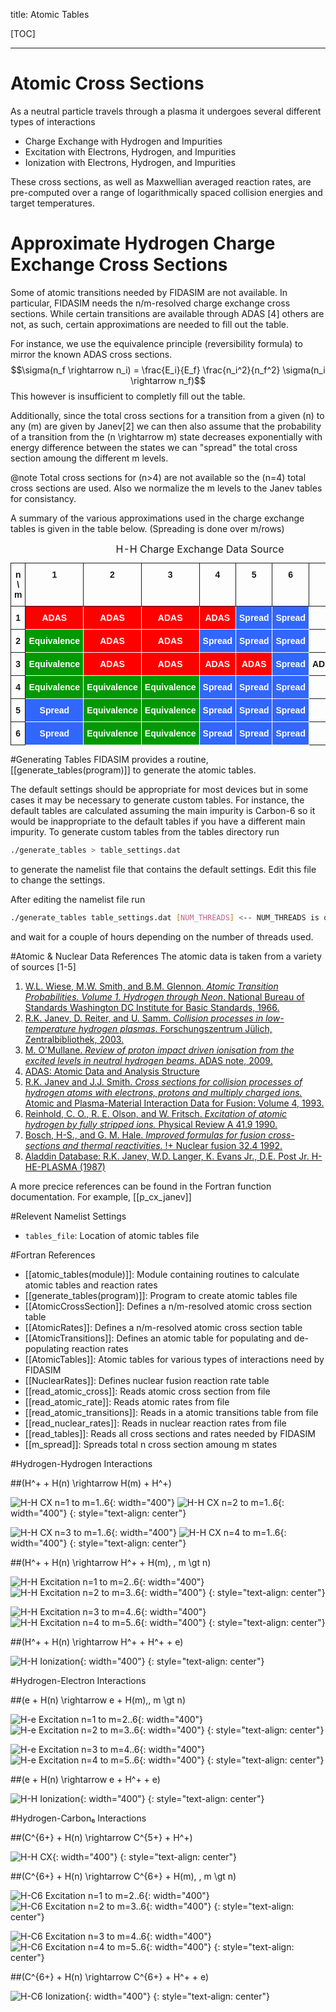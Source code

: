 title: Atomic Tables

[TOC]

---

# Atomic Cross Sections

As a neutral particle travels through a plasma it undergoes several different types of interactions

* Charge Exchange with Hydrogen and Impurities
* Excitation with Electrons, Hydrogen, and Impurities
* Ionization with Electrons, Hydrogen, and Impurities

These cross sections, as well as Maxwellian averaged reaction rates, are pre-computed over a range of logarithmically spaced collision energies and target temperatures.

# Approximate Hydrogen Charge Exchange Cross Sections 
Some of atomic transitions needed by FIDASIM are not available.
In particular, FIDASIM needs the n/m-resolved charge exchange cross sections.
While certain transitions are available through ADAS [4] others are not, as such, certain approximations are needed to fill out the table.

For instance, we use the equivalence principle (reversibility formula) to mirror the known ADAS cross sections.
$$\sigma(n_f \rightarrow n_i) = \frac{E_i}{E_f} \frac{n_i^2}{n_f^2} \sigma(n_i \rightarrow n_f)$$
This however is insufficient to completly fill out the table. 

Additionally, since the total cross sections for a transition from a given \(n\) to any \(m\) are given by Janev[2] we can then also assume that the probability of a transition from the \(n \rightarrow m\) state decreases exponentially with energy difference between the states we can "spread" the total cross section amoung the different m levels.

@note 
Total cross sections for \(n>4\) are not available so the \(n=4\) total cross sections are used.
Also we normalize the m levels to the Janev tables for consistancy.

A summary of the various approximations used in the charge exchange tables is given in the table below. (Spreading is done over m/rows)
<!-- Charge Exchange table made in http://www.tablesgenerator.com/html_tables -->
<style type="text/css">
.tg  {border-collapse:collapse;border-spacing:0;margin:0 auto;}
.tg td{font-family:Arial, sans-serif;font-size:14px;padding:10px 5px;border-style:solid;border-width:1px;overflow:hidden;word-break:normal;}
.tg th{font-family:Arial, sans-serif;font-size:14px;font-weight:normal;padding:10px 5px;border-style:solid;border-width:1px;overflow:hidden;word-break:normal;}
.tg .tg-amwm{font-weight:bold;text-align:center;vertical-align:top}
.tg .tg-fo0g{font-weight:bold;background-color:#009901;color:#ffffff;text-align:center;vertical-align:top}
.tg .tg-0mq6{font-weight:bold;background-color:#fe0000;color:#ffffff;text-align:center;vertical-align:top}
.tg .tg-bq31{font-weight:bold;background-color:#3166ff;color:#ffffff;text-align:center;vertical-align:top}
</style>
<table class="tg" >
  <caption>H-H Charge Exchange Data Source</caption>
  <tr>
    <th class="tg-amwm">n \ m</th>
    <th class="tg-amwm">1</th>
    <th class="tg-amwm">2</th>
    <th class="tg-amwm">3</th>
    <th class="tg-amwm">4</th>
    <th class="tg-amwm">5</th>
    <th class="tg-amwm">6</th>
    <th class="tg-amwm">Total</th>
  </tr>
  <tr>
    <td class="tg-amwm">1</td>
    <td class="tg-0mq6">ADAS</td>
    <td class="tg-0mq6">ADAS</td>
    <td class="tg-0mq6">ADAS</td>
    <td class="tg-0mq6">ADAS</td>
    <td class="tg-bq31">Spread</td>
    <td class="tg-bq31">Spread</td>
    <th class="tg-amwm">Janev(n=1)</th>
  </tr>
  <tr>
    <td class="tg-amwm">2</td>
    <td class="tg-fo0g">Equivalence</td>
    <td class="tg-0mq6">ADAS</td>
    <td class="tg-0mq6">ADAS</td>
    <td class="tg-bq31">Spread</td>
    <td class="tg-bq31">Spread</td>
    <td class="tg-bq31">Spread</td>
    <th class="tg-amwm">Janev(n=2)</th>
  </tr>
  <tr>
    <td class="tg-amwm">3</td>
    <td class="tg-fo0g">Equivalence</td>
    <td class="tg-0mq6">ADAS</td>
    <td class="tg-0mq6">ADAS</td>
    <td class="tg-0mq6">ADAS</td>
    <td class="tg-0mq6">ADAS</td>
    <td class="tg-bq31">Spread</td>
    <th class="tg-amwm">ADAS/Janev(n=3)</th>
  </tr>
  <tr>
    <td class="tg-amwm">4</td>
    <td class="tg-fo0g">Equivalence</td>
    <td class="tg-fo0g">Equivalence</td>
    <td class="tg-fo0g">Equivalence</td>
    <td class="tg-bq31">Spread</td>
    <td class="tg-bq31">Spread</td>
    <td class="tg-bq31">Spread</td>
    <th class="tg-amwm">Janev(n=4)</th>
  </tr>
  <tr>
    <td class="tg-amwm">5</td>
    <td class="tg-bq31">Spread</td>
    <td class="tg-fo0g">Equivalence</td>
    <td class="tg-fo0g">Equivalence</td>
    <td class="tg-bq31">Spread</td>
    <td class="tg-bq31">Spread</td>
    <td class="tg-bq31">Spread</td>
    <th class="tg-amwm">Janev(n=4)</th>
  </tr>
  <tr>
    <td class="tg-amwm">6</td>
    <td class="tg-bq31">Spread</td>
    <td class="tg-fo0g">Equivalence</td>
    <td class="tg-fo0g">Equivalence</td>
    <td class="tg-bq31">Spread</td>
    <td class="tg-bq31">Spread</td>
    <td class="tg-bq31">Spread</td>
    <th class="tg-amwm">Janev(n=4)</th>
  </tr>
</table>

#Generating Tables
FIDASIM provides a routine, [[generate_tables(program)]] to generate the atomic tables.

The default settings should be appropriate for most devices but in some cases it may be necessary to generate custom tables.
For instance, the default tables are calculated assuming the main impurity is Carbon-6 so it would be inappropriate to the default tables if you have a different main impurity.
To generate custom tables from the tables directory run 
```bash
./generate_tables > table_settings.dat
```
to generate the namelist file that contains the default settings. Edit this file to change the settings.

After editing the namelist file run
```bash
./generate_tables table_settings.dat [NUM_THREADS] <-- NUM_THREADS is optional
```
and wait for a couple of hours depending on the number of threads used. 

#Atomic & Nuclear Data References
The atomic data is taken from a variety of sources [1-5]

1. [W.L. Wiese, M.W. Smith, and B.M. Glennon. *Atomic Transition Probabilities. Volume 1. Hydrogen through Neon*. National Bureau of Standards Washington DC Institute for Basic Standards, 1966.](http://www.dtic.mil/dtic/tr/fulltext/u2/634145.pdf)
2. [R.K. Janev, D. Reiter, and  U. Samm. *Collision processes in low-temperature hydrogen plasmas*. Forschungszentrum Jülich, Zentralbibliothek, 2003.](http://www.eirene.de/report_4105.pdf)
3. [M. O'Mullane. *Review of proton impact driven ionisation from the excited levels in neutral hydrogen beams*. ADAS note, 2009.](http://www.adas.ac.uk/notes/adas_c09-01.pdf)
4. [ADAS: Atomic Data and Analysis Structure](http://www.adas.ac.uk/)
5. [R.K. Janev and J.J. Smith. *Cross sections for collision processes of hydrogen atoms with electrons, protons and multiply charged ions.* Atomic and Plasma-Material Interaction Data for Fusion: Volume 4, 1993.](http://www-pub.iaea.org/books/IAEABooks/1839/Atomic-and-Plasma-Material-Interaction-Data-for-Fusion) 
6. [Reinhold, C. O., R. E. Olson, and W. Fritsch. *Excitation of atomic hydrogen by fully stripped ions.* Physical Review A 41.9 1990.](http://journals.aps.org/pra/abstract/10.1103/PhysRevA.41.4837)
7. [Bosch, H-S., and G. M. Hale. *Improved formulas for fusion cross-sections and thermal reactivities.* !+ Nuclear fusion 32.4 1992.](http://iopscience.iop.org/article/10.1088/0029-5515/32/4/I07/meta)
8. [Aladdin Database: R.K. Janev, W.D. Langer, K. Evans Jr., D.E. Post Jr. H-HE-PLASMA (1987)](https://www-amdis.iaea.org/ALADDIN/collision.html)

A more precice references can be found in the Fortran function documentation. For example, [[p_cx_janev]]

#Relevent Namelist Settings
* `tables_file`: Location of atomic tables file

#Fortran References
* [[atomic_tables(module)]]: Module containing routines to calculate atomic tables and reaction rates
* [[generate_tables(program)]]: Program to create atomic tables file
* [[AtomicCrossSection]]: Defines a n/m-resolved atomic cross section table
* [[AtomicRates]]: Defines a n/m-resolved atomic cross section table
* [[AtomicTransitions]]: Defines an atomic table for populating and de-populating reaction rates
* [[AtomicTables]]: Atomic tables for various types of interactions need by FIDASIM
* [[NuclearRates]]: Defines nuclear fusion reaction rate table
* [[read_atomic_cross]]: Reads atomic cross section from file
* [[read_atomic_rate]]: Reads atomic rates from file
* [[read_atomic_transitions]]: Reads in a atomic transitions table from file
* [[read_nuclear_rates]]: Reads in nuclear reaction rates from file
* [[read_tables]]: Reads all cross sections and rates needed by FIDASIM
* [[m_spread]]: Spreads total n cross section amoung m states

#Hydrogen-Hydrogen Interactions

##\(H^+ + H(n) \rightarrow H(m) + H^+\)

![](|media|/H_H_cx_1_m.svg "H-H CX n=1 to m=1..6"){: width="400"} ![](|media|/H_H_cx_2_m.svg "H-H CX n=2 to m=1..6"){: width="400"}
{: style="text-align: center"}

![](|media|/H_H_cx_3_m.svg "H-H CX n=3 to m=1..6"){: width="400"} ![](|media|/H_H_cx_4_m.svg "H-H CX n=4 to m=1..6"){: width="400"}
{: style="text-align: center"}

##\(H^+ + H(n) \rightarrow H^+ + H(m), \, m \gt n\)

![](|media|/H_H_excit_1_m.svg "H-H Excitation n=1 to m=2..6"){: width="400"} ![](|media|/H_H_excit_2_m.svg "H-H Excitation n=2 to m=3..6"){: width="400"}
{: style="text-align: center"}

![](|media|/H_H_excit_3_m.svg "H-H Excitation n=3 to m=4..6"){: width="400"} ![](|media|/H_H_excit_4_m.svg "H-H Excitation n=4 to m=5..6"){: width="400"}
{: style="text-align: center"}

##\(H^+ + H(n) \rightarrow H^+ + H^+ + e\)

![](|media|/H_H_ioniz.svg "H-H Ionization"){: width="400"}
{: style="text-align: center"}

#Hydrogen-Electron Interactions

##\(e + H(n) \rightarrow e + H(m),\, m \gt n\)

![](|media|/H_e_excit_1_m.svg "H-e Excitation n=1 to m=2..6"){: width="400"} ![](|media|/H_e_excit_2_m.svg "H-e Excitation n=2 to m=3..6"){: width="400"}
{: style="text-align: center"}

![](|media|/H_e_excit_3_m.svg "H-e Excitation n=3 to m=4..6"){: width="400"} ![](|media|/H_e_excit_4_m.svg "H-e Excitation n=4 to m=5..6"){: width="400"}
{: style="text-align: center"}

##\(e + H(n) \rightarrow e + H^+ + e\)

![](|media|/H_e_ioniz.svg "H-H Ionization"){: width="400"}
{: style="text-align: center"}

#Hydrogen-Carbon₆ Interactions

##\(C^{6+} + H(n) \rightarrow C^{5+} + H^+\)

![](|media|/H_C6_cx.svg "H-H CX"){: width="400"}
{: style="text-align: center"}

##\(C^{6+} + H(n) \rightarrow C^{6+} + H(m), \, m \gt n\)

![](|media|/H_C6_excit_1_m.svg "H-C6 Excitation n=1 to m=2..6"){: width="400"} ![](|media|/H_C6_excit_2_m.svg "H-C6 Excitation n=2 to m=3..6"){: width="400"}
{: style="text-align: center"}

![](|media|/H_C6_excit_3_m.svg "H-C6 Excitation n=3 to m=4..6"){: width="400"} ![](|media|/H_C6_excit_4_m.svg "H-C6 Excitation n=4 to m=5..6"){: width="400"}
{: style="text-align: center"}

##\(C^{6+} + H(n) \rightarrow C^{6+} + H^+ + e\)

![](|media|/H_C6_ioniz.svg "H-C6 Ionization"){: width="400"}
{: style="text-align: center"}


